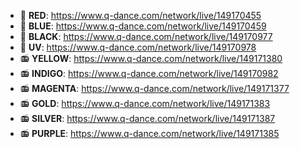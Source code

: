 ﻿  * 🎥 **RED**: https://www.q-dance.com/network/live/149170455
  * 🎥 **BLUE**: https://www.q-dance.com/network/live/149170459
  * 🎥 **BLACK**: https://www.q-dance.com/network/live/149170977
  * 🎥 **UV**: https://www.q-dance.com/network/live/149170978
  * 📻 **YELLOW**: https://www.q-dance.com/network/live/149171380
  * 📻 **INDIGO**: https://www.q-dance.com/network/live/149170982
  * 📻 **MAGENTA**: https://www.q-dance.com/network/live/149171377
  * 📻 **GOLD**: https://www.q-dance.com/network/live/149171383
  * 📻 **SILVER**: https://www.q-dance.com/network/live/149171387
  * 📻 **PURPLE**: https://www.q-dance.com/network/live/149171385
